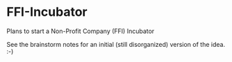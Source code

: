 # FFI-Incubator
Plans to start a Non-Profit Company (FFI) Incubator

See the brainstorm notes for an initial (still disorganized) version of the idea.   :-)
